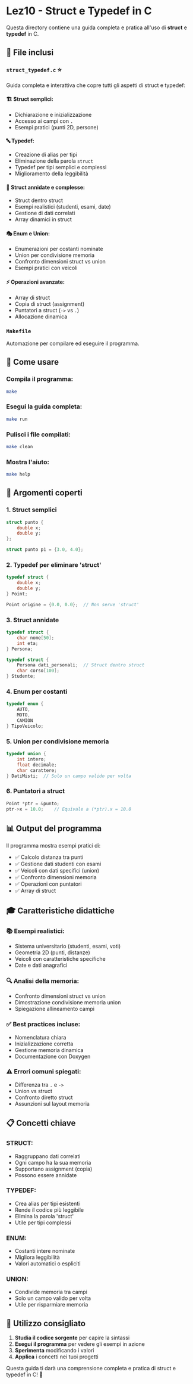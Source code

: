# Lez10 - Struct e Typedef in C

Questa directory contiene una guida completa e pratica all'uso di **struct** e **typedef** in C.

## 📁 File inclusi

### `struct_typedef.c` ⭐
Guida completa e interattiva che copre tutti gli aspetti di struct e typedef:

#### 🏗️ **Struct semplici:**
- Dichiarazione e inizializzazione
- Accesso ai campi con `.`
- Esempi pratici (punti 2D, persone)

#### 🔤 **Typedef:**
- Creazione di alias per tipi
- Eliminazione della parola `struct`
- Typedef per tipi semplici e complessi
- Miglioramento della leggibilità

#### 🏢 **Struct annidate e complesse:**
- Struct dentro struct
- Esempi realistici (studenti, esami, date)
- Gestione di dati correlati
- Array dinamici in struct

#### 🎭 **Enum e Union:**
- Enumerazioni per costanti nominate
- Union per condivisione memoria
- Confronto dimensioni struct vs union
- Esempi pratici con veicoli

#### ⚡ **Operazioni avanzate:**
- Array di struct
- Copia di struct (assignment)
- Puntatori a struct (`->` vs `.`)
- Allocazione dinamica

### `Makefile`
Automazione per compilare ed eseguire il programma.

## 🚀 Come usare

### Compila il programma:
```bash
make
```

### Esegui la guida completa:
```bash
make run
```

### Pulisci i file compilati:
```bash
make clean
```

### Mostra l'aiuto:
```bash
make help
```

## 🎯 Argomenti coperti

### 1. **Struct semplici**
```c
struct punto {
    double x;
    double y;
};

struct punto p1 = {3.0, 4.0};
```

### 2. **Typedef per eliminare 'struct'**
```c
typedef struct {
    double x;
    double y;
} Point;

Point origine = {0.0, 0.0};  // Non serve 'struct'
```

### 3. **Struct annidate**
```c
typedef struct {
    char nome[50];
    int eta;
} Persona;

typedef struct {
    Persona dati_personali;  // Struct dentro struct
    char corso[100];
} Studente;
```

### 4. **Enum per costanti**
```c
typedef enum {
    AUTO,
    MOTO,
    CAMION
} TipoVeicolo;
```

### 5. **Union per condivisione memoria**
```c
typedef union {
    int intero;
    float decimale;
    char carattere;
} DatiMisti;  // Solo un campo valido per volta
```

### 6. **Puntatori a struct**
```c
Point *ptr = &punto;
ptr->x = 10.0;    // Equivale a (*ptr).x = 10.0
```

## 📊 Output del programma

Il programma mostra esempi pratici di:
- ✅ Calcolo distanza tra punti
- ✅ Gestione dati studenti con esami
- ✅ Veicoli con dati specifici (union)
- ✅ Confronto dimensioni memoria
- ✅ Operazioni con puntatori
- ✅ Array di struct

## 🎓 Caratteristiche didattiche

### 📚 **Esempi realistici:**
- Sistema universitario (studenti, esami, voti)
- Geometria 2D (punti, distanze)
- Veicoli con caratteristiche specifiche
- Date e dati anagrafici

### 🔍 **Analisi della memoria:**
- Confronto dimensioni struct vs union
- Dimostrazione condivisione memoria union
- Spiegazione allineamento campi

### ✅ **Best practices incluse:**
- Nomenclatura chiara
- Inizializzazione corretta
- Gestione memoria dinamica
- Documentazione con Doxygen

### ⚠️ **Errori comuni spiegati:**
- Differenza tra `.` e `->`
- Union vs struct
- Confronto diretto struct
- Assunzioni sul layout memoria

## 📋 Concetti chiave

### **STRUCT:**
- Raggruppano dati correlati
- Ogni campo ha la sua memoria
- Supportano assignment (copia)
- Possono essere annidate

### **TYPEDEF:**
- Crea alias per tipi esistenti
- Rende il codice più leggibile
- Elimina la parola 'struct'
- Utile per tipi complessi

### **ENUM:**
- Costanti intere nominate
- Migliora leggibilità
- Valori automatici o espliciti

### **UNION:**
- Condivide memoria tra campi
- Solo un campo valido per volta
- Utile per risparmiare memoria

## 🎯 Utilizzo consigliato

1. **Studia il codice sorgente** per capire la sintassi
2. **Esegui il programma** per vedere gli esempi in azione
3. **Sperimenta** modificando i valori
4. **Applica** i concetti nei tuoi progetti

Questa guida ti darà una comprensione completa e pratica di struct e typedef in C! 🚀
